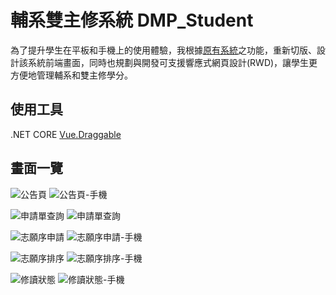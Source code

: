 # 輔系雙主修系統 DMP_Student

為了提升學生在平板和手機上的使用體驗，我根據[原有系統](https://cour01.ntust.edu.tw/StudentDoubleMajor/Home/index)之功能，重新切版、設計該系統前端畫面，同時也規劃與開發可支援響應式網頁設計(RWD)，讓學生更方便地管理輔系和雙主修學分。

## 使用工具
.NET CORE
[Vue.Draggable](https://github.com/SortableJS/Vue.Draggable) 

## 畫面一覽

![公告頁](https://github.com/nishikino25/DMP_student/assets/42590869/598ebcd8-788c-43f3-935b-167add658f8f)
![公告頁-手機](https://github.com/nishikino25/DMP_student/assets/42590869/aa7cb42f-6c6d-4d19-84a9-fdc05c184865)

![申請單查詢](https://github.com/nishikino25/DMP_student/assets/42590869/32fe82ea-7aba-46ca-b4cf-146270f89b08)
![申請單查詢](https://github.com/nishikino25/DMP_student/assets/42590869/61940bdd-b292-4557-a0dc-7b0e45dd4b5d)

![志願序申請](https://github.com/nishikino25/DMP_student/assets/42590869/8da11066-d71b-4dbc-acf1-ff7e111afc2f)
![志願序申請-手機](https://github.com/nishikino25/DMP_student/assets/42590869/5a33ba78-3d9d-4004-b80f-f1d842b434c9)

![志願序排序](https://github.com/nishikino25/DMP_student/assets/42590869/8608090b-ebdf-44d8-b5ba-28e0c7479c7f)
![志願序排序-手機](https://github.com/nishikino25/DMP_student/assets/42590869/f1494814-429f-4694-8112-aa5661e31b41)

![修讀狀態](https://github.com/nishikino25/DMP_student/assets/42590869/406392ef-bee7-4567-bf14-238ff7585bd1)
![修讀狀態-手機](https://github.com/nishikino25/DMP_student/assets/42590869/34bf28b9-4e8b-443d-9db7-e667d0088c69)
